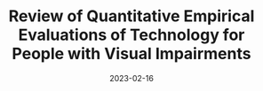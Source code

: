 ---
title: 'Review of Quantitative Empirical Evaluations of Technology for People with Visual Impairments'
authors: 'Brule Emeline,Tomlinson Brianna J, Metatla Oussama, Jouffrais Christophe, Serrano Marcos'
venue: 'ACM CHI 2020'
doi: 'https://doi.org/10.1145/3313831.3376749'
reason: 'A comprehensive review for quantitative empirical evaluations. Could be a reference paper in the future.'
picked_by: 'Jiasheng Li'
date: 2023-02-16
---